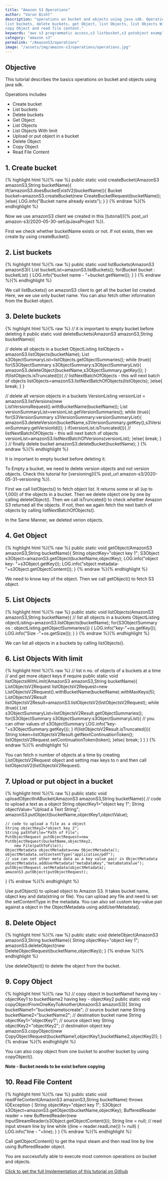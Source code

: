 ```yaml
---
title: "Amazon S3 Operations"
author: "Varun Bisht"
description: "operations on bucket and objects using java sdk. Operations includes create bucket,
list buckets, delete buckets, get Object, list Objects, list Objects With limit, upload or put object in a bucket, delete Object,
copy Object and read file content."
keywords: "aws s3 programmatic access,s3 listbucket,s3 putobject example,upload file to s3 java,aws s3 list objects in folder,s3 list objects java,aws s3 delete bucket,aws s3 create bucket java,read file from amazon s3 java"
category: "amazon s3"
permalink: "/AmazonS3/operations"
image: "/assets/img/amazon-s3/operations/operations.jpg"
---
```


## Objective
This tutorial describes the basics operations on bucket and objects using java sdk.

Operations includes
- Create bucket
- List buckets
- Delete buckets
- Get Object
- List Objects
- List Objects With limit
- Upload or put object in a bucket
- Delete Object
- Copy Object
- Read File Content

## 1. Create bucket

   {% highlight html %}{% raw %}
   public static void createBucket(AmazonS3 amazonS3,String bucketName){
    if(!amazonS3.doesBucketExistV2(bucketName)){
      Bucket bucket=amazonS3.createBucket(new CreateBucketRequest(bucketName));
    }else{
      LOG.info("Bucket name already exists");
    }
  }
   {% endraw %}{% endhighlight %}

Now we use amazonS3 client we created in this [tutorial]({% post_url amazon-s3/2020-05-30-setUpJavaProject %}).

First we check whether bucketName exists or not. If not exists, then we create by using createBucket().

## 2. List buckets
  {% highlight html %}{% raw %}
   public static void listBuckets(AmazonS3 amazonS3){
    List<Bucket> bucketList=amazonS3.listBuckets();
    for(Bucket bucket : bucketList) {
      LOG.info("bucket name - "+bucket.getName());
    }
  }
   {% endraw %}{% endhighlight %}

We call listBuckets() on amazonS3 client to get all the bucket list created.
Here, we we use only bucket name. You can also fetch other information from the Bucket object.

## 3. Delete buckets
{% highlight html %}{% raw %}
// it is important to empty bucket before deleting it
public static void deleteBuckets(AmazonS3 amazonS3,String bucketName){

  // delete all objects in a bucket
  ObjectListing listObjects = amazonS3.listObjects(bucketName);
  List<S3ObjectSummary> s3ObjectSummaryList=listObjects.getObjectSummaries();
  while (true){
    for(S3ObjectSummary s3ObjectSummary:s3ObjectSummaryList){
      amazonS3.deleteObject(bucketName,s3ObjectSummary.getKey());
    }
    if(listObjects.isTruncated()){
      // listNextBatchOfObjects - this will next batch of objects
      listObjects=amazonS3.listNextBatchOfObjects(listObjects);
    }else{
      break;
    }
  }

  // delete all version objects in a buckets
  VersionListing versionList = amazonS3.listVersions(new ListVersionsRequest().withBucketName(bucketName));
  List<S3VersionSummary> versionSummaryList=versionList.getVersionSummaries();
  while (true){
    for(S3VersionSummary s3VersionSummary:versionSummaryList){
      amazonS3.deleteVersion(bucketName,s3VersionSummary.getKey(),s3VersionSummary.getVersionId());
    }
    if(versionList.isTruncated()){
      // listNextBatchOfObjects - this will next batch of objects
      versionList=amazonS3.listNextBatchOfVersions(versionList);
    }else{
      break;
    }
  }
  // finally delete bucket
  amazonS3.deleteBucket(bucketName);
}
{% endraw %}{% endhighlight %}

It is important to empty bucket before deleting it.

To Empty a bucket, we need to delete version objects and not version objects.
Check this tutorial for [versioning]({% post_url amazon-s3/2020-05-31-versioning %}).

First we call listObjects() to fetch object list. It returns some or all (up to 1,000) of the objects in a bucket.
Then we delete object one by one by calling deleteObject().
Then we call isTruncated() to check whether Amazon S3 returned all the objects.
If not, then we again fetch the next batch of objects by calling listNextBatchOfObjects().

In the Same Manner, we deleted verion objects.

## 4. Get Object
{% highlight html %}{% raw %}
public static void getObject(AmazonS3 amazonS3,String bucketName){
  String objectKey="object key 1";
  S3Object s3Object=amazonS3.getObject(bucketName,objectKey);
  LOG.info("object key- "+s3Object.getKey());
  LOG.info("object metadata- "+s3Object.getObjectContent());
}
{% endraw %}{% endhighlight %}

We need to know key of the object. Then we call getObject() to fetch S3 object.

## 5. List Objects
{% highlight html %}{% raw %}
public static void listObjects(AmazonS3 amazonS3,String bucketName){
    // list all objects in a buckets
    ObjectListing objectListing=amazonS3.listObjects(bucketName);
    for(S3ObjectSummary os : objectListing.getObjectSummaries()) {
      LOG.info("key-"+os.getKey());
      LOG.info("Size -"+os.getSize());
    }
  }
{% endraw %}{% endhighlight %}

We can list all objects in a buckets by calling listObjects().

## 6. List Objects With limit
{% highlight html %}{% raw %}
// list n no. of objects of a buckets at a time
// and get more object keys if require
public static void listObjectsWithLimit(AmazonS3 amazonS3,String bucketName){
  ListObjectsV2Request listObjectsV2Request=new ListObjectsV2Request().withBucketName(bucketName).withMaxKeys(5);
  ListObjectsV2Result listObjectsV2Result=amazonS3.listObjectsV2(listObjectsV2Request);
  while (true){
    List<S3ObjectSummary> s3ObjectSummaryList=listObjectsV2Result.getObjectSummaries();
    for(S3ObjectSummary s3ObjectSummary:s3ObjectSummaryList){
      // you can other values of s3ObjectSummary
      LOG.info("key- "+s3ObjectSummary.getKey());
    }
    if(listObjectsV2Result.isTruncated()){
      String token=listObjectsV2Result.getNextContinuationToken();
      listObjectsV2Request.setContinuationToken(token);
    }else{
      break;
    }
  }
}
{% endraw %}{% endhighlight %}

You can fetch n number of objects at a time by creating ListObjectsV2Request object and setting max keys to n
and then call listObjectsV2(listObjectsV2Request).

## 7. Upload or put object in a bucket
{% highlight html %}{% raw %}
public static void uploadObjectInABucket(AmazonS3 amazonS3,String bucketName){
    // code to upload a text as a object
    String objectKey1="object key 1";
    String objectValue="Upload a Text String";
    amazonS3.putObject(bucketName,objectKey1,objectValue);

    // code to upload a file as a object
    String objectKey2="object key 2";
    String pathToFile="Path of File";
    PutObjectRequest putObjectRequest=new PutObjectRequest(bucketName,objectKey2,
        new File(pathToFile));
    ObjectMetadata objectMetadata=new ObjectMetadata();
    objectMetadata.setContentType("application/pdf");
    // use can set other meta data as a key value pair in ObjectMetadata
    objectMetadata.addUserMetadata("metaDataKey","metaDataValue");
    putObjectRequest.setMetadata(objectMetadata);
    amazonS3.putObject(putObjectRequest);
  }
{% endraw %}{% endhighlight %}

Use putObject() to upload object to Amazon S3.
It takes bucket name, object key and data(string or file).
You can upload any file and need to set the setContentType in the metadata.
You can also set custom key-value pair against a object in the ObjectMetadata using addUserMetadata().

## 8. Delete Object
{% highlight html %}{% raw %}
public static void deleteObject(AmazonS3 amazonS3,String bucketName){
  String objectKey="object key 1";
  amazonS3.deleteObject(new DeleteObjectRequest(bucketName,objectKey));
}
{% endraw %}{% endhighlight %}

Use deleteObject() to delete the object from the bucket.

## 9. Copy Object
{% highlight html %}{% raw %}
// copy object in bucketName1 having key - objectKey1 to bucketName2 having key - objectKey2
public static void copyObjectFromOneKeyToAnother(AmazonS3 amazonS3){
  String bucketName1="bucketnametocreate"; // source bucket name
  String bucketName2="bucketName2"; // destination bucket name
  String objectKey1="objectKey1";   // source object key
  String objectKey2="objectKey2";   // destination object key
  amazonS3.copyObject(new CopyObjectRequest(bucketName1,objectKey1,bucketName2,objectKey2));
}
{% endraw %}{% endhighlight %}

You can also copy object from one bucket to another bucket by using copyObject().

**Note - Bucket needs to be exist before copying**

## 10. Read File Content
{% highlight html %}{% raw %}
public static void readFileContent(AmazonS3 amazonS3,String bucketName) throws IOException {
    String objectKey="object key 1";
    S3Object s3Object=amazonS3.getObject(bucketName,objectKey);
    BufferedReader reader = new BufferedReader(new InputStreamReader(s3Object.getObjectContent()));
    String line = null;
    // read input stream line by line
    while ((line = reader.readLine()) != null) {
      LOG.info("line - "+line);
    }
  }
{% endraw %}{% endhighlight %}

Call getObjectContent() to get the input steam and then read line by line using BufferedReader object.

You are successfully able to execute most common operations on bucket and objects.

<a href="https://github.com/techypoint/amazon-s3.git">Click to get the full Implementation of this tutorial on Github</a>
